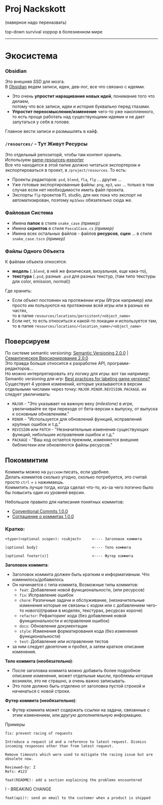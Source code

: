 # Proj Nackskott
(наверное надо переназвать)

top-down survival хоррор в болезненном мире

---

# Экосистема

### Obsidian
Это внешняя *SSD* для мозга.  
В [Obsidian](https://obsidian.md/) ведем записи, идеи, дев-лог, все что связано с идеями.
- Это очень **упростит наращивание новых идей**, понимание того что делаем,  
потому что все записи, идеи и история буквально перед глазами.
- **Упростит переосмысление/изменение** чего-то уже накопленного,  
то есть проще работать над существующими идеями и не дает запутаться у себя в голове.  

Главное вести записи и размышлять в кайф.

### `/resources/` - Тут Живут Ресурсы
Это отдельный репозиторй, чтобы там контент хранить.  
Используем [game-resources-exporter](https://github.com/AshenHermit/game-resources-exporter)  
Все что находится в этой папке должно читаться экспортером и экспортироваться в проект, в `/project/resources`.
То есть:
- Проекты редакторов: `psd`, `blend`, `fla`, `flp` ... другие ... 
- Уже готовые экспортированные файлы: `png`, `mp3`, `wav` ... 
    только в том случае если нет необходимости иметь файл проекта.  
- Экспорты `flp` проектов FL studio, для них пока что экспорт не автоматизирован, поэтому `mp3`/`wav` обязательно сюда же.

### Файловая Система
- Имена **папок** в стиле `snake_case` *(пример)*
- Имена **скриптов** в стиле `PascalCase.cs` *(пример)*
- Имена всех остальных файлов - файлов **ресурсов**, **сцен** ... в стиле `snake_case.tscn` *(пример)*

### Файлы Одного Объекта
К файлам объекта относятся:
- **модель** (`.blend`, в ней же физическая, визуальная, еще кака-то), 
- **текстура** (`.psd`, разные `.psd` для разных текстур, (там типо текстуры для color, emission, normal))

Где хранить:
- Если объект постоянен на протяжении игры (Игрок например) или просто им пользуются на протяжении всей игры или в разных ее частях,  
то в папке `resources/locations/persistent/<object_name>`
- Если нет, то есть относиться к какой-то локации и используется там,  
то в папке `resources/locations/<location_name>/<object_name>`

## Поверсируем
По системе semantic versioning: [Semantic Versioning 2.0.0](https://semver.org/) |  [Семантическое Версионирование 2.0.0](https://semver.org/lang/ru/)  
Это правда больше относится к разработке API, программ-редакторов...  
Но можно интерпретировать эту логику для игры: вот так например: Semantic versioning для игр: [Best practices for labeling game versions?](https://gamedev.stackexchange.com/questions/48325/best-practices-for-labeling-game-versions)
Существует 4 уровня изменений, которые указываются в версии отдельными числами через точку: `MAJOR.MINOR.REVISION.PACKAGE`. их следует увеличивать:
- `MAJOR` - "Это указывает на важную веху *(milestone)* в игре, увеличивайте ее при переходе от бета-версии к выпуску, от выпуска к основным обновлениям."
- `MINOR` - "Используется для обновлений функций, исправлений крупных ошибок и т.д."
- `REVISION` или `PATCH` - "Незначительные изменения существующих функций, небольшие исправления ошибок и т.д."
- `PACKAGE` - "Ваш код остается прежним, изменяются внешние библиотеки или обновляются файлы ресурсов."

## Покоммитим
Коммиты можно на `русском` писать, если удобнее.  
Делать коммитов сколько угодно, сколько потребуется, это считай просто `ctrl` + `s` нажимаешь.  
Коммитить лучше тогда, когда сделал что-то, из-за чего логично было бы повысить один из уровней версии.

Небольшое правило для написания понятных коммитов: 
- [Conventional Commits 1.0.0](https://www.conventionalcommits.org/en/v1.0.0/)
- [Соглашение о коммитах 1.0.0](https://www.conventionalcommits.org/ru/v1.0.0/) 
### Кратко:
```
<type>(<optional scope>): <subject>     <---- Заголовок коммита

[optional body]                         <---- Тело коммита

[optional footer(s)]                    <---- Футер коммита
```
**Заголовок коммита**: 
- Заголовок коммита должен быть кратким и информативным. Что изменилось/добавилось
- Он начинается с типа коммита,
Возможные типы коммитов:
    - `feat`: Добавление новой функциональности, (или ресурсов)
    - `fix`: Исправление ошибок
    - `chore`: Различные задачи и обслуживание, (незначительные изменения которые не связаны с кодом или с добавлением чего-то нового)(правки в моделях, текстурах, ресурсах короче)
    - `refactor`: Рефакторинг кода (без добавления новой функциональности и исправления ошибок)
    - `docs`: Обновление документации
    - `style`: Изменения форматирования кода (без изменения функциональности)
    - `test`: Добавление или исправление тестов
- за ним следует двоеточие и пробел, а затем краткое описание изменения.

**Тело коммита (необязательно)**: 
- После заголовка коммита можно добавить более подробное описание изменения, может отдельные мысли, проблемы которые возникли, это не страшно, а очень важно записывать.
- Это поле должно быть отделено от заголовка пустой строкой и начинаться с новой строки.

**Футер коммита (необязательно)**: 
- Футер коммита может содержать ссылки на задачи, связанные с этим изменением, или другую дополнительную информацию.

Примеры
```
fix: prevent racing of requests

Introduce a request id and a reference to latest request. Dismiss
incoming responses other than from latest request.

Remove timeouts which were used to mitigate the racing issue but are
obsolete now.

Reviewed-by: Z
Refs: #123
```
```
feat(README): add a section explaining the problems encountered
```
! - BREAKING CHANGE
```
feat(api)!: send an email to the customer when a product is shipped
```
